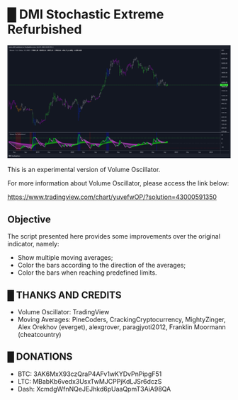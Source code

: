 # █ DMI Stochastic Extreme Refurbished

![alt](images/01.png)

This is an experimental version of Volume Oscillator.

For more information about Volume Oscillator, please access the link below:

https://www.tradingview.com/chart/yuvefwOP/?solution=43000591350

## Objective

The script presented here provides some improvements over the original indicator, namely:

- Show multiple moving averages;
- Color the bars according to the direction of the averages;
- Color the bars when reaching predefined limits.

## █ THANKS AND CREDITS

- Volume Oscillator: TradingView
- Moving Averages: PineCoders, CrackingCryptocurrency, MightyZinger, Alex Orekhov (everget), alexgrover, paragjyoti2012, Franklin Moormann (cheatcountry)

## █ DONATIONS

- BTC: 3AK6MxX93czQraP4AFv1wKYDvPnPipgF51
- LTC: MBabKb6vedx3UsxTwMJCPPjKdLJSr6dczS
- Dash: XcmdgWfnNQeJEJhkd6pUaaQpmT3AiA98QA
